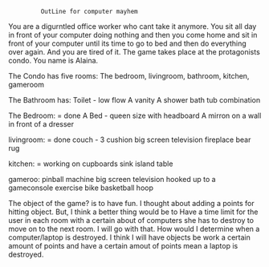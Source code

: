              OutLine for computer mayhem

You are a digurntled office worker who cant take it anymore. You sit all day in front of your computer
doing nothing and then you come home and sit in front of your computer until its time to go to bed and then
do everything over again. And you are tired of it. The game takes place at the protagonists condo. You
name is Alaina. 

The Condo has five rooms: The bedroom, livingroom, bathroom, kitchen, gameroom

The Bathroom has: 
Toilet - low flow
A vanity 
A shower bath tub combination

The Bedroom: = done
A Bed - queen size with headboard
A mirron on a wall in front of a dresser 

livingroom: = done
couch - 3 cushion
big screen television
fireplace
bear rug 

kitchen: = working on
cupboards
sink
island
table

gameroo:
pinball machine
big screen television hooked up to a gameconsole
exercise bike
basketball hoop

The object of the game? is to have fun. I thought about adding a points for hitting object.
But, I think a better thing would be to Have a time limit for the user in each room with a certain
about of computers she has to destroy to move on to the next room. I will go with that. How
would I determine when a computer/laptop is destroyed. I think I will have objects be work a 
certain amount of points and have a certain amout of points mean a laptop is destroyed. 

